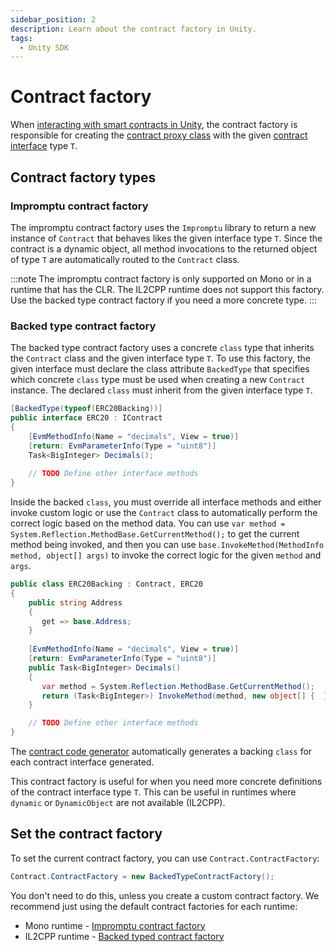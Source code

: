 ```yaml
---
sidebar_position: 2
description: Learn about the contract factory in Unity.
tags:
  - Unity SDK
---
```


# Contract factory

When [interacting with smart contracts in Unity](index.md), the contract factory is responsible for
creating the [contract proxy class](contract-proxy-class.md) with the given
[contract interface](contract-interface.md) type `T`.

## Contract factory types

### Impromptu contract factory

The impromptu contract factory uses the `Impromptu` library to return a new instance of `Contract`
that behaves likes the given interface type `T`.
Since the contract is a dynamic object, all method invocations to the returned object of type `T`
are automatically routed to the `Contract` class.

:::note
The impromptu contract factory is only supported on Mono or in a runtime that has the CLR.
The IL2CPP runtime does not support this factory.
Use the backed type contract factory if you need a more concrete type.
:::

### Backed type contract factory

The backed type contract factory uses a concrete `class` type that inherits the `Contract` class and
the given interface type `T`.
To use this factory, the given interface must declare the class attribute `BackedType`
that specifies which concrete `class` type must be used when creating a new `Contract` instance.
The declared `class` must inherit from the given interface type `T`.

```csharp
[BackedType(typeof(ERC20Backing))]  
public interface ERC20 : IContract  
{
	[EvmMethodInfo(Name = "decimals", View = true)]  
	[return: EvmParameterInfo(Type = "uint8")]  
	Task<BigInteger> Decimals();
	
	// TODO Define other interface methods
}
```

Inside the backed `class`, you must override all interface methods and either invoke custom logic or
use the `Contract` class to automatically perform the correct logic based on the method data.
You can use `var method = System.Reflection.MethodBase.GetCurrentMethod();` to get the current
method being invoked, and then you can use `base.InvokeMethod(MethodInfo method, object[] args)` to
invoke the correct logic for the given `method` and `args`.

```csharp
public class ERC20Backing : Contract, ERC20  
{
	public string Address  
	{  
	   get => base.Address;  
	}
	
	[EvmMethodInfo(Name = "decimals", View = true)]  
	[return: EvmParameterInfo(Type = "uint8")]  
	public Task<BigInteger> Decimals()  
	{  
	   var method = System.Reflection.MethodBase.GetCurrentMethod();  
	   return (Task<BigInteger>) InvokeMethod(method, new object[] {  });  
	}

	// TODO Define other interface methods
}
```

The [contract code generator](index.md#generate-contract-code) automatically generates a backing
`class` for each contract interface generated.

This contract factory is useful for when you need more concrete definitions of the contract
interface type `T`.
This can be useful in runtimes where `dynamic` or `DynamicObject` are not available (IL2CPP).

## Set the contract factory

To set the current contract factory, you can use `Contract.ContractFactory`:

```csharp
Contract.ContractFactory = new BackedTypeContractFactory();
```

You don't need to do this, unless you create a custom contract factory.
We recommend just using the default contract factories for each runtime:

- Mono runtime - [Impromptu contract factory](#impromptu-contract-factory)
- IL2CPP runtime - [Backed typed contract factory](#backed-type-contract-factory)
